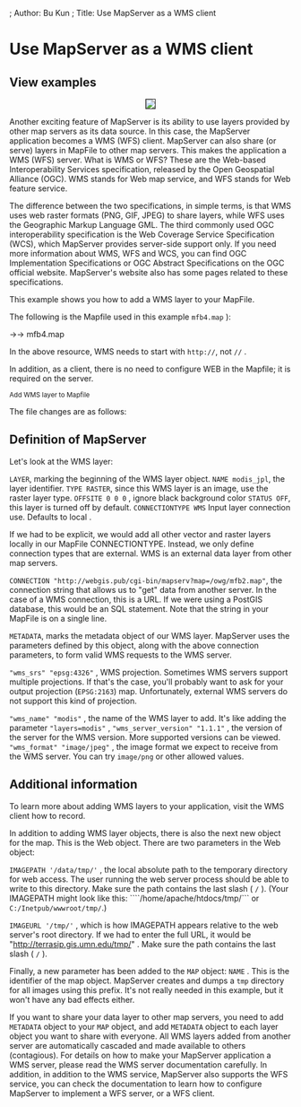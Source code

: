 ; Author: Bu Kun
; Title: Use MapServer as a WMS client

# Use MapServer as a WMS client

## View examples

<p align="center">
<img border= "1" src= "{SITE_URL}/cgi-bin/mapserv?map=/owg/mfb4.map&layers=topo_wms+states&mode=map" />
</p>

Another exciting feature of MapServer is its ability to use layers provided by other map servers as its data source.
In this case, the MapServer application becomes a WMS (WFS) client.
MapServer can also share (or serve) layers in MapFile to other map servers.
This makes the application a WMS (WFS) server.
What is WMS or WFS? These are the Web-based Interoperability Services specification, released by the Open Geospatial Alliance (OGC).
WMS stands for Web map service, and WFS stands for Web feature service.

The difference between the two specifications, in simple terms, is that WMS uses web raster formats (PNG, GIF, JPEG) to share layers, while WFS uses the Geographic Markup Language GML.
The third commonly used OGC interoperability specification is the Web Coverage Service Specification (WCS), which MapServer provides server-side support only.
If you need more information about WMS, WFS and WCS, you can find OGC Implementation Specifications or OGC Abstract Specifications on the OGC official website. MapServer's website also has some pages related to these specifications.

This example shows you how to add a WMS layer to your MapFile.

The following is the Mapfile used in this example ``mfb4.map`` ):


->-> mfb4.map

In the above resource, WMS needs to start with `http://`, not `//` .

In addition, as a client, there is no need to configure WEB in the Mapfile; it is required on the server.

<small> Add WMS layer to Mapfile </small>


The file changes are as follows:



## Definition of MapServer

Let's look at the WMS layer:

``LAYER``, marking the beginning of the WMS layer object.
``NAME modis_jpl``, the layer identifier.
``TYPE RASTER``, since this WMS layer is an image, use the raster layer type.
``OFFSITE 0 0 0`` , ignore black background color
``STATUS OFF``, this layer is turned off by default.
``CONNECTIONTYPE WMS`` Input layer connection use. Defaults to local .

If we had to be explicit, we would add all other vector and raster layers locally in our MapFile CONNECTIONTYPE.
Instead, we only define connection types that are external. WMS is an external data layer from other map servers.

``CONNECTION "http://webgis.pub/cgi-bin/mapserv?map=/owg/mfb2.map"``, the connection string that allows us to "get" data from another server. In the case of a WMS connection, this is a URL.
If we were using a PostGIS database, this would be an SQL statement. Note that the string in your MapFile is on a single line.

``METADATA``, marks the metadata object of our WMS layer. MapServer uses the parameters defined by this object, along with the above connection parameters, to form valid WMS requests to the WMS server.

``"wms_srs" "epsg:4326"`` , WMS projection. Sometimes WMS servers support multiple projections. If that's the case, you'll probably want to ask for your output projection (``EPSG:2163``) map. Unfortunately, external WMS servers do not support this kind of projection.

``"wms_name" "modis"`` , the name of the WMS layer to add. It's like adding the parameter ``"layers=modis"`` ,
``"wms_server_version" "1.1.1"`` , the version of the server for the WMS version. More supported versions can be viewed.
``"wms_format" "image/jpeg"`` , the image format we expect to receive from the WMS server. You can try ``image/png`` or other allowed values.


## Additional information

To learn more about adding WMS layers to your application, visit the WMS client how to record.

In addition to adding WMS layer objects, there is also the next new object for the map. This is the Web object. There are two parameters in the Web object:

``IMAGEPATH '/data/tmp/'`` , the local absolute path to the temporary directory for web access. The user running the web server process should be able to write to this directory.
Make sure the path contains the last slash ( ``/`` ). (Your IMAGEPATH might look like this: ````/home/apache/htdocs/tmp/``` or ``C:/Inetpub/wwwroot/tmp/``.)

``IMAGEURL '/tmp/'`` , which is how IMAGEPATH appears relative to the web server's root directory.
If we had to enter the full URL, it would be "http://terrasip.gis.umn.edu/tmp/" . Make sure the path contains the last slash ( ``/`` ).

Finally, a new parameter has been added to the ``MAP`` object: ``NAME`` .
This is the identifier of the map object. MapServer creates and dumps a ``tmp`` directory for all images using this prefix. It's not really needed in this example, but it won't have any bad effects either.

If you want to share your data layer to other map servers, you need to add ``METADATA`` object to your ``MAP`` object, and add ``METADATA`` object to each layer object you want to share with everyone.
All WMS layers added from another server are automatically cascaded and made available to others (contagious). For details on how to make your MapServer application a WMS server, please read the WMS server documentation carefully.
In addition, in addition to the WMS service, MapServer also supports the WFS service, you can check the documentation to learn how to configure MapServer to implement a WFS server, or a WFS client.